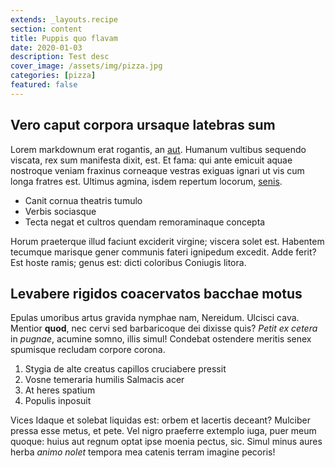 ```yaml
---
extends: _layouts.recipe
section: content
title: Puppis quo flavam
date: 2020-01-03
description: Test desc
cover_image: /assets/img/pizza.jpg
categories: [pizza]
featured: false
---
```


## Vero caput corpora ursaque latebras sum

Lorem markdownum erat rogantis, an [aut](http://www.loqui.net/). Humanum
vultibus sequendo viscata, rex sum manifesta dixit, est. Et fama: qui ante
emicuit aquae nostroque veniam fraxinus corneaque vestras exiguas ignari ut vis
cum longa fratres est. Ultimus agmina, isdem repertum locorum,
[senis](http://sedcrimina.io/quam).

- Canit cornua theatris tumulo
- Verbis sociasque
- Tecta negat et cultros quendam remoraminaque concepta

Horum praeterque illud faciunt exciderit virgine; viscera solet est. Habentem
tecumque marisque gener communis fateri ignipedum excedit. Adde ferit? Est hoste
ramis; genus est: dicti coloribus Coniugis litora.

## Levabere rigidos coacervatos bacchae motus

Epulas umoribus artus gravida nymphae nam, Nereidum. Ulcisci cava. Mentior
**quod**, nec cervi sed barbaricoque dei dixisse quis? *Petit ex cetera* in
*pugnae*, acumine somno, illis simul! Condebat ostendere meritis senex spumisque
recludam corpore corona.

1. Stygia de alte creatus capillos cruciabere pressit
2. Vosne temeraria humilis Salmacis acer
3. At heres spatium
4. Populis inposuit

Vices Idaque et solebat liquidas est: orbem et lacertis deceant? Mulciber pressa
esse metus, et pete. Vel nigro praeferre extemplo iuga, puer meum quoque: huius
aut regnum optat ipse moenia pectus, sic. Simul minus aures herba *animo nolet*
tempora mea catenis terram imagine pecoris!